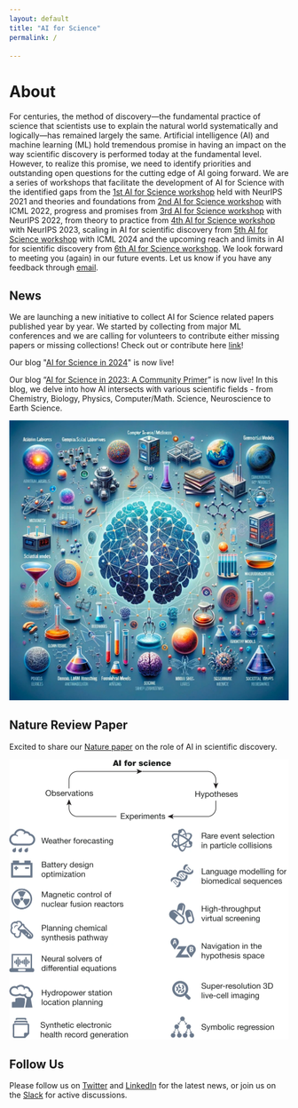 ```yaml
---
layout: default
title: "AI for Science"
permalink: /

---
```


# About

For centuries, the method of discovery—the fundamental practice of science that scientists use to explain the natural world systematically and logically—has remained largely the same. Artificial intelligence (AI) and machine learning (ML) hold tremendous promise in having an impact on the way scientific discovery is performed today at the fundamental level. However, to realize this promise, we need to identify priorities and outstanding open questions for the cutting edge of AI going forward. We are a series of workshops that facilitate the development of AI for Science with the identified gaps from the [1st AI for Science workshop](neurips21.html) held with NeurIPS 2021 and theories and foundations from [2nd AI for Science workshop](icml22.html) with ICML 2022, progress and promises from [3rd AI for Science workshop](neurips22.html) with NeurIPS 2022, from theory to practice from [4th AI for Science workshop](neurips23.html) with NeurIPS 2023, scaling in AI for scientific discovery from [5th AI for Science workshop](icml24.html) with ICML 2024 and the upcoming reach and limits in AI for scientific discovery from [6th AI for Science workshop](neurips25.html). We look forward to meeting you (again) in our future events. Let us know if you have any feedback through [email](mailto:ai4sciencecommunity@gmail.com).

## News

We are launching a new initiative to collect AI for Science related papers published year by year. We started by collecting from major ML conferences and we are calling for volunteers to contribute either missing papers or missing collections! Check out or contribute here [link](https://github.com/sherrylixuecheng/AI_for_Science_paper_collection)!

Our blog "[AI for Science in 2024](https://medium.com/@AI_for_Science/ai-for-science-in-2024-a413a083ad43)" is now live!

Our blog “[AI for Science in 2023: A Community Primer](https://medium.com/@AI_for_Science/ai-for-science-in-2023-a-community-primer-d2c2db37e9a7)” is now live! In this blog, we delve into how AI intersects with various scientific fields - from Chemistry, Biology, Physics, Computer/Math. Science, Neuroscience to Earth Science.


![2023](./assets/images/2023.png)


## Nature Review Paper


Excited to share our [Nature paper](https://www.nature.com/articles/s41586-023-06221-2) on the role of AI in scientific discovery.  


![Nature](./assets/images/nature.png)



## Follow Us

Please follow us on [Twitter](https://twitter.com/AI_for_Science) and [LinkedIn](https://www.linkedin.com/company/ai-for-science/) for the latest news, or join us on the [Slack](https://join.slack.com/t/aiforscience/shared_invite/zt-2eyoftz47-eOPRlhXnhWG0sEnWKRDHRQ) for active discussions.

